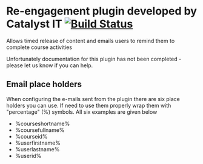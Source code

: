 # Re-engagement plugin developed by Catalyst IT [![Build Status](https://travis-ci.org/catalyst/moodle-mod_reengagement.svg?branch=master)](https://travis-ci.org/catalyst/moodle-mod_reengagement)

Allows timed release of content and emails users to remind them to complete course activities

Unfortunately documentation for this plugin has not been completed - please let us know if you can help.

## Email place holders
When configuring the e-mails sent from the plugin there are six place holders you can use. If need to use them properly wrap them with "percentage" (%) symbols. All six examples are given below

 * %courseshortname%
 * %coursefullname%
 * %courseid%
 * %userfirstname%
 * %userlastname%
 * %userid%
